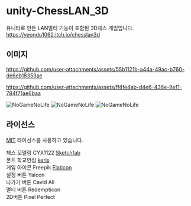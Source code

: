 # unity-ChessLAN_3D
유니티로 만든 LAN멀티 기능이 포함된 3D체스 게임입니다.  
https://yeondu1062.itch.io/chesslan3d

## 이미지
https://github.com/user-attachments/assets/55b1121b-a44a-49ac-b760-de6eb18353ae

https://github.com/user-attachments/assets/ff4fe4ab-d4e6-436e-9ef1-784f71ae6baa

![NoGameNoLife](https://github.com/user-attachments/assets/e0515583-3a07-48e7-b338-7f9dbc7ebbc9)
![NoGameNoLife](https://github.com/user-attachments/assets/d666dcec-ede9-48db-8256-3eee27c3f518)
![NoGameNoLife](https://github.com/user-attachments/assets/b4942b75-c0f5-473c-b34d-470d6b01b10b)

## 라이선스
[MIT](./LICENSE) 라이선스를 사용하고 있습니다.

체스 모델링 CYX1122 <a href="https://sketchfab.com/3d-models/cartoon-chess-set-daae6882d0354d6389491e24f887b649/">Sketchfab</a>  
폰트 학교안심 <a href="https://copyright.keris.or.kr/wft/fntDwnldView">keris</a>  
게임 아이콘 Freepik <a href="https://www.flaticon.com/kr/free-icons/">Flaticon</a>  
설정 버튼 Yaicon  
나가기 버튼 Cavid Ali  
멀티 버튼 Redempticon  
2D버튼 Pixel Perfect
